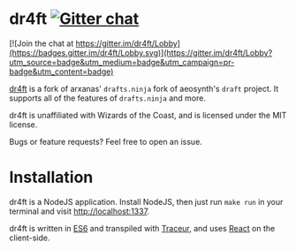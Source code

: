# dr4ft [![Gitter chat](https://badges.gitter.im/arxanas/drafts.ninja.png)](https://gitter.im/arxanas/drafts.ninja)

[![Join the chat at https://gitter.im/dr4ft/Lobby](https://badges.gitter.im/dr4ft/Lobby.svg)](https://gitter.im/dr4ft/Lobby?utm_source=badge&utm_medium=badge&utm_campaign=pr-badge&utm_content=badge)

[dr4ft](http://dr4ft.com) is a fork of arxanas' `drafts.ninja` fork of aeosynth's `draft` project. It
supports all of the features of `drafts.ninja` and more.

dr4ft is unaffiliated with Wizards of the Coast,
and is licensed under the MIT license.

Bugs or feature requests? Feel free to open an issue.

# Installation

dr4ft is a NodeJS application. Install NodeJS, then just run `make run`
in your terminal and visit [http://localhost:1337](http://localhost:1337).

dr4ft is written in [ES6] and transpiled with [Traceur], and uses [React]
on the client-side.

  [ES6]: https://github.com/lukehoban/es6features
  [Traceur]: https://github.com/google/traceur-compiler
  [React]: https://github.com/facebook/react
